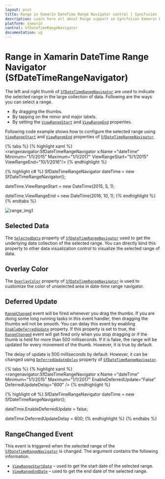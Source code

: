 ```yaml
---
layout: post
title: Range in Xamarin DateTime Range Navigator control | Syncfusion
description: Learn here all about Range support in Syncfusion Xamarin DateTime Range Navigator (SfDateTimeRangeNavigator) control and more.
platform: xamarin
control: SfDateTimeRangeNavigator
documentation: ug
---
```


# Range in Xamarin DateTime Range Navigator (SfDateTimeRangeNavigator)

The left and right thumb of [`SfDateTimeRangeNavigator`](https://help.syncfusion.com/cr/xamarin/Syncfusion.RangeNavigator.XForms.SfDateTimeRangeNavigator.html) are used to indicate the selected range in the large collection of data. Following are the ways you can select a range.

* By dragging the thumbs.
* By tapping on the minor and major labels.
* By setting the [`ViewRangeStart`](https://help.syncfusion.com/cr/xamarin/Syncfusion.RangeNavigator.XForms.SfDateTimeRangeNavigator.html#Syncfusion_RangeNavigator_XForms_SfDateTimeRangeNavigator_ViewRangeStart) and [`ViewRangeEnd`](https://help.syncfusion.com/cr/xamarin/Syncfusion.RangeNavigator.XForms.SfDateTimeRangeNavigator.html#Syncfusion_RangeNavigator_XForms_SfDateTimeRangeNavigator_ViewRangeEnd) properties.

Following code example shows how to configure the selected range using [`ViewRangeStart`](https://help.syncfusion.com/cr/xamarin/Syncfusion.RangeNavigator.XForms.SfDateTimeRangeNavigator.html#Syncfusion_RangeNavigator_XForms_SfDateTimeRangeNavigator_ViewRangeStart) and [`ViewRangeEnd`](https://help.syncfusion.com/cr/xamarin/Syncfusion.RangeNavigator.XForms.SfDateTimeRangeNavigator.html#Syncfusion_RangeNavigator_XForms_SfDateTimeRangeNavigator_ViewRangeEnd) properties of [`SfDateTimeRangeNavigator`](https://help.syncfusion.com/cr/xamarin/Syncfusion.RangeNavigator.XForms.SfDateTimeRangeNavigator.html).

{% tabs %}
{% highlight xaml %}
<rangenavigator:SfDateTimeRangeNavigator x:Name ="dateTime" Minimum="1/1/2015" 
	Maximum="1/1/2017" ViewRangeStart="5/1/2015" ViewRangeEnd="10/1/2016"/>
{% endhighlight %}

{% highlight c# %}
SfDateTimeRangeNavigator dateTime = new SfDateTimeRangeNavigator(); 

dateTime.ViewRangeStart = new DateTime(2015, 5, 1);

dateTime.ViewRangeEnd = new DateTime(2016, 10, 1);
{% endhighlight %}
{% endtabs %}

![range_img1](range_images/range_img1.png)

## Selected Data

The [`SelectedData`](https://help.syncfusion.com/cr/xamarin/Syncfusion.RangeNavigator.XForms.SfDateTimeRangeNavigator.html#Syncfusion_RangeNavigator_XForms_SfDateTimeRangeNavigator_SelectedData) property of [`SfDateTimeRangeNavigator`](https://help.syncfusion.com/cr/xamarin/Syncfusion.RangeNavigator.XForms.SfDateTimeRangeNavigator.html) used to get the underlying data collection of the selected range. You can directly bind this property to other data visualization control to visualize the selected range of data.

## Overlay Color

The [`OverlayColor`](https://help.syncfusion.com/cr/xamarin/Syncfusion.RangeNavigator.XForms.SfDateTimeRangeNavigator.html#Syncfusion_RangeNavigator_XForms_SfDateTimeRangeNavigator_OverlayColor) property of [`SfDateTimeRangeNavigator`](https://help.syncfusion.com/cr/xamarin/Syncfusion.RangeNavigator.XForms.SfDateTimeRangeNavigator.html) is used to customize the color of unselected area in date-time range navigator.

## Deferred Update

[`RangeChanged`](https://help.syncfusion.com/cr/xamarin/Syncfusion.RangeNavigator.XForms.SfDateTimeRangeNavigator.html#Syncfusion_RangeNavigator_XForms_SfDateTimeRangeNavigator_RangeChanged) event will be fired whenever you drag the thumbs. If you are doing some long running tasks in this event handler, then dragging the thumbs will not be smooth. You can delay this event by enabling [`EnableDeferredUpdate`](https://help.syncfusion.com/cr/xamarin/Syncfusion.RangeNavigator.XForms.SfDateTimeRangeNavigator.html#Syncfusion_RangeNavigator_XForms_SfDateTimeRangeNavigator_EnableDeferredUpdate) property. If this property is set to true, the [`RangeChanged`](https://help.syncfusion.com/cr/xamarin/Syncfusion.RangeNavigator.XForms.SfDateTimeRangeNavigator.html#Syncfusion_RangeNavigator_XForms_SfDateTimeRangeNavigator_RangeChanged) event will get fired only when you stop dragging or if the thumb is held for more than 500 milliseconds. If it is false, the range will be updated for every movement of the thumb. However, It is true by default.

The delay of update is 500 milliseconds by default. However, it can be changed using [`DeferredUpdateDelay`](https://help.syncfusion.com/cr/xamarin/Syncfusion.RangeNavigator.XForms.SfDateTimeRangeNavigator.html#Syncfusion_RangeNavigator_XForms_SfDateTimeRangeNavigator_DeferredUpdateDelay) property of [`SfDateTimeRangeNavigator`](https://help.syncfusion.com/cr/xamarin/Syncfusion.RangeNavigator.XForms.SfDateTimeRangeNavigator.html).

{% tabs %}
{% highlight xaml %}
<rangenavigator:SfDateTimeRangeNavigator x:Name ="dateTime" Minimum="1/1/2015" 
	Maximum="1/1/2017" EnableDeferredUpdate="False" DeferredUpdateDelay="600" />
{% endhighlight %}

{% highlight c# %}
SfDateTimeRangeNavigator dateTime = new SfDateTimeRangeNavigator(); 

dateTime.EnableDeferredUpdate = false;

dateTime.DeferredUpdateDelay = 600;
{% endhighlight %}
{% endtabs %}

## RangeChanged Event

This event is triggered when the selected range of the [`SfDateTimeRangeNavigator`](https://help.syncfusion.com/cr/xamarin/Syncfusion.RangeNavigator.XForms.SfDateTimeRangeNavigator.html) is changed. The argument contains the following information.

* [`ViewRangeStartDate`](https://help.syncfusion.com/cr/xamarin/Syncfusion.RangeNavigator.XForms.RangeChangedEventArgs.html#Syncfusion_RangeNavigator_XForms_RangeChangedEventArgs_ViewRangeStartDate) – used to get the start date of the selected range.
* [`ViewRangeEndDate`](https://help.syncfusion.com/cr/xamarin/Syncfusion.RangeNavigator.XForms.RangeChangedEventArgs.html#Syncfusion_RangeNavigator_XForms_RangeChangedEventArgs_ViewRangeEndDate) – used to get the end date of the selected range.
